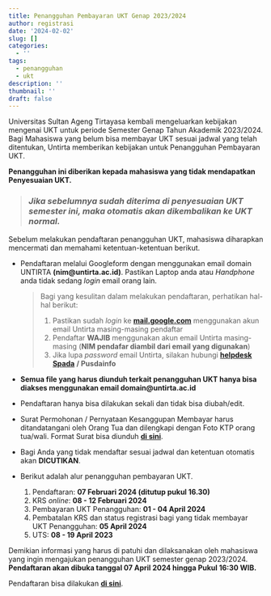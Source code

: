 ```yaml
---
title: Penangguhan Pembayaran UKT Genap 2023/2024
author: registrasi
date: '2024-02-02'
slug: []
categories:
  - ''
tags:
  - penangguhan
  - ukt
description: ''
thumbnail: ''
draft: false
---
```


Universitas Sultan Ageng Tirtayasa kembali mengeluarkan kebijakan mengenai UKT untuk periode Semester Genap Tahun Akademik 2023/2024. Bagi Mahasiswa yang belum bisa membayar UKT sesuai jadwal yang telah ditentukan, Untirta memberikan kebijakan untuk Penangguhan Pembayaran UKT.

**Penangguhan ini diberikan kepada mahasiswa yang tidak mendapatkan Penyesuaian UKT.**

> ### *Jika sebelumnya sudah diterima di penyesuaian UKT semester ini, maka otomatis akan dikembalikan ke UKT normal.*

Sebelum melakukan pendaftaran penangguhan UKT, mahasiswa diharapkan mencermati dan memahami ketentuan-ketentuan berikut.

-   Pendaftaran melalui Googleform dengan menggunakan email domain UNTIRTA **(nim\@untirta.ac.id)**. Pastikan Laptop anda atau *Handphone* anda tidak sedang *login* email orang lain.

    > Bagi yang kesulitan dalam melakukan pendaftaran, perhatikan hal-hal berikut:
    >
    > 1.  Pastikan sudah *login* ke [**mail.google.com**](mail.google.com) menggunakan akun email Untirta masing-masing pendaftar
    > 2.  Pendaftar **WAJIB** menggunakan akun email Untirta masing-masing (**NIM pendafar diambil dari email yang digunakan**)
    > 3.  Jika lupa *password* email Untirta, silakan hubungi [**helpdesk Spada**](http://helpdesk.spada.untirta.ac.id/) **/ Pusdainfo**

-   **Semua file yang harus diunduh terkait penangguhan UKT hanya bisa diakses menggunakan email domain\@untirta.ac.id**

-   Pendaftaran hanya bisa dilakukan sekali dan tidak bisa diubah/edit.

-   Surat Permohonan / Pernyataan Kesanggupan Membayar harus ditandatangani oleh Orang Tua dan dilengkapi dengan Foto KTP orang tua/wali. Format Surat bisa diunduh [**di sini**](https://drive.google.com/file/d/1QuevpDwUb7fj10BxE_XyfAO9cslItVBb/view?usp=sharing).

-   Bagi Anda yang tidak mendaftar sesuai jadwal dan ketentuan otomatis akan **DICUTIKAN**.

-   Berikut adalah alur penangguhan pembayaran UKT.

    1.  Pendaftaran: **07 Februari 2024 (ditutup pukul 16.30)**
    2.  KRS *online*: **08 - 12 Februari 2024**
    3.  Pembayaran UKT Penangguhan: **01 - 04 April 2024**
    4.  Pembatalan KRS dan status registrasi bagi yang tidak membayar UKT Penangguhan: **05 April 2024**
    5.  UTS: **08 - 19 April 2023**

Demikian informasi yang harus di patuhi dan dilaksanakan oleh mahasiswa yang ingin mengajukan penangguhan UKT semester genap 2023/2024. **Pendaftaran akan dibuka tanggal 07 April 2024 hingga Pukul 16:30 WIB.**

Pendaftaran bisa dilakukan [**di sini**](https://docs.google.com/forms/d/e/1FAIpQLSeEjsbBKJSHgBC1JSb2PFGZqlYpcx3TqlL1hFsFQeW6XXtCtw/viewform).
